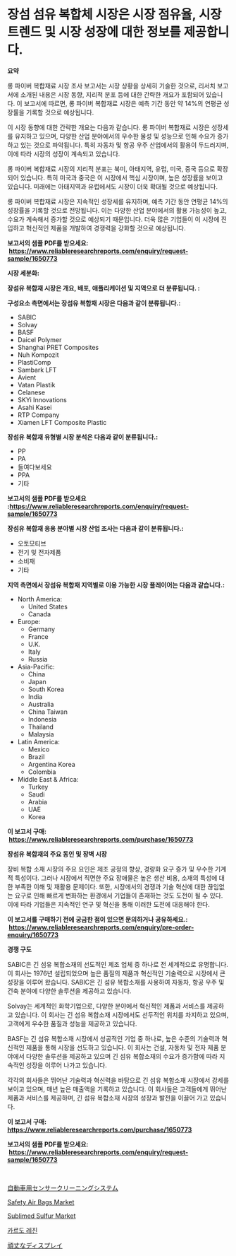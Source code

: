 <p><h1>장섬 섬유 복합체 시장은 시장 점유율, 시장 트렌드 및 시장 성장에 대한 정보를 제공합니다.</h1></p><p><strong>요약</strong></p>
<p><p>롱 파이버 복합재료 시장 조사 보고서는 시장 상황을 상세히 기술한 것으로, 리서치 보고서에 소개된 내용은 시장 동향, 지리적 분포 등에 대한 간략한 개요가 포함되어 있습니다. 이 보고서에 따르면, 롱 파이버 복합재료 시장은 예측 기간 동안 약 14%의 연평균 성장률을 기록할 것으로 예상됩니다.</p><p>이 시장 동향에 대한 간략한 개요는 다음과 같습니다. 롱 파이버 복합재료 시장은 성장세를 유지하고 있으며, 다양한 산업 분야에서의 우수한 물성 및 성능으로 인해 수요가 증가하고 있는 것으로 파악됩니다. 특히 자동차 및 항공 우주 산업에서의 활용이 두드러지며, 이에 따라 시장의 성장이 계속되고 있습니다.</p><p>롱 파이버 복합재료 시장의 지리적 분포는 북미, 아태지역, 유럽, 미국, 중국 등으로 확장되어 있습니다. 특히 미국과 중국은 이 시장에서 핵심 시장이며, 높은 성장률을 보이고 있습니다. 미래에는 아태지역과 유럽에서도 시장이 더욱 확대될 것으로 예상됩니다.</p><p>롱 파이버 복합재료 시장은 지속적인 성장세를 유지하며, 예측 기간 동안 연평균 14%의 성장률을 기록할 것으로 전망됩니다. 이는 다양한 산업 분야에서의 활용 가능성이 높고, 수요가 계속해서 증가할 것으로 예상되기 때문입니다. 더욱 많은 기업들이 이 시장에 진입하고 혁신적인 제품을 개발하여 경쟁력을 강화할 것으로 예상됩니다.</p></p>
<p><strong>보고서의 샘플 PDF를 받으세요: &nbsp;<a href="https://www.reliableresearchreports.com/enquiry/request-sample/1650773">https://www.reliableresearchreports.com/enquiry/request-sample/1650773</a></strong></p>
<p><strong>시장 세분화:</strong></p>
<p><strong> 장섬유 복합재 시장은 개요, 배포, 애플리케이션 및 지역으로 더 분류됩니다. :</strong></p>
<p><strong>구성요소 측면에서는 장섬유 복합재 시장은 다음과 같이 분류됩니다.:</strong></p>
<p><ul><li>SABIC</li><li>Solvay</li><li>BASF</li><li>Daicel Polymer</li><li>Shanghai PRET Composites</li><li>Nuh Kompozit</li><li>PlastiComp</li><li>Sambark LFT</li><li>Avient</li><li>Vatan Plastik</li><li>Celanese</li><li>SKYi Innovations</li><li>Asahi Kasei</li><li>RTP Company</li><li>Xiamen LFT Composite Plastic</li></ul></p>
<p><strong> 장섬유 복합재 유형별 시장 분석은 다음과 같이 분류됩니다.:</strong></p>
<p><ul><li>PP</li><li>PA</li><li>들여다보세요</li><li>PPA</li><li>기타</li></ul></p>
<p><strong>보고서의 샘플 PDF를 받으세요 :<a href="https://www.reliableresearchreports.com/enquiry/request-sample/1650773">https://www.reliableresearchreports.com/enquiry/request-sample/1650773</a></strong></p>
<p><strong> 장섬유 복합재 응용 분야별 시장 산업 조사는 다음과 같이 분류됩니다.:</strong></p>
<p><ul><li>오토모티브</li><li>전기 및 전자제품</li><li>소비재</li><li>기타</li></ul></p>
<p><strong>지역 측면에서 장섬유 복합재 지역별로 이용 가능한 시장 플레이어는 다음과 같습니다.:</strong></p>
<p><ul>
    <li>
        North America:
        <ul>
            <li>United States</li>
            <li>Canada</li>
        </ul>
    </li>
    <li>
        Europe:
        <ul>
            <li>Germany</li>
            <li>France</li>
            <li>U.K.</li>
            <li>Italy</li>
            <li>Russia</li>
        </ul>
    </li>
    <li>
        Asia-Pacific:
        <ul>
            <li>China</li>
            <li>Japan</li>
            <li>South Korea</li>
            <li>India</li>
            <li>Australia</li>
            <li>China Taiwan</li>
            <li>Indonesia</li>
            <li>Thailand</li>
            <li>Malaysia</li>
        </ul>
    </li>
    <li>
        Latin America:
        <ul>
            <li>Mexico</li>
            <li>Brazil</li>
            <li>Argentina Korea</li>
            <li>Colombia</li>
        </ul>
    </li>
    <li>
        Middle East & Africa:
        <ul>
            <li>Turkey</li>
            <li>Saudi</li>
            <li>Arabia</li>
            <li>UAE</li>
            <li>Korea</li>
        </ul>
    </li>
    </ul></p>
<p><strong>이 보고서 구매: &nbsp;<a href="https://www.reliableresearchreports.com/purchase/1650773">https://www.reliableresearchreports.com/purchase/1650773</a></strong></p>
<p><strong>장섬유 복합재의 주요 동인 및 장벽 시장</strong></p>
<p><p>장비 복합 소재 시장의 주요 요인은 제조 공정의 향상, 경량화 요구 증가 및 우수한 기계적 특성이다. 그러나 시장에서 직면한 주요 장애물은 높은 생산 비용, 소재의 특성에 대한 부족한 이해 및 재활용 문제이다. 또한, 시장에서의 경쟁과 기술 혁신에 대한 끊임없는 요구로 인해 빠르게 변화하는 환경에서 기업들이 존재하는 것도 도전이 될 수 있다. 이에 따라 기업들은 지속적인 연구 및 혁신을 통해 이러한 도전에 대응해야 한다.</p></p>
<p><strong>이 보고서를 구매하기 전에 궁금한 점이 있으면 문의하거나 공유하세요.: &nbsp;<a href="https://www.reliableresearchreports.com/enquiry/pre-order-enquiry/1650773">https://www.reliableresearchreports.com/enquiry/pre-order-enquiry/1650773</a></strong></p>
<p><strong>경쟁 구도</strong></p>
<p><p>SABIC은 긴 섬유 복합소재의 선도적인 제조 업체 중 하나로 전 세계적으로 유명합니다. 이 회사는 1976년 설립되었으며 높은 품질의 제품과 혁신적인 기술력으로 시장에서 큰 성장을 이루어 왔습니다. SABIC은 긴 섬유 복합소재를 사용하여 자동차, 항공 우주 및 건축 분야에 다양한 솔루션을 제공하고 있습니다.</p><p>Solvay는 세계적인 화학기업으로, 다양한 분야에서 혁신적인 제품과 서비스를 제공하고 있습니다. 이 회사는 긴 섬유 복합소재 시장에서도 선두적인 위치를 차지하고 있으며, 고객에게 우수한 품질과 성능을 제공하고 있습니다.</p><p>BASF는 긴 섬유 복합소재 시장에서 성공적인 기업 중 하나로, 높은 수준의 기술력과 혁신적인 제품을 통해 시장을 선도하고 있습니다. 이 회사는 건설, 자동차 및 전자 제품 분야에서 다양한 솔루션을 제공하고 있으며 긴 섬유 복합소재의 수요가 증가함에 따라 지속적인 성장을 이루어 나가고 있습니다.</p><p>각각의 회사들은 뛰어난 기술력과 혁신력을 바탕으로 긴 섬유 복합소재 시장에서 강세를 보이고 있으며, 매년 높은 매출액을 기록하고 있습니다. 이 회사들은 고객들에게 뛰어난 제품과 서비스를 제공하며, 긴 섬유 복합소재 시장의 성장과 발전을 이끌어 가고 있습니다.</p></p>
<p><strong>이 보고서 구매: &nbsp; <a href="https://www.reliableresearchreports.com/purchase/1650773">https://www.reliableresearchreports.com/purchase/1650773</a></strong></p>
<p><strong>보고서의 샘플 PDF를 받으세요: &nbsp;<a href="https://www.reliableresearchreports.com/enquiry/request-sample/1650773">https://www.reliableresearchreports.com/enquiry/request-sample/1650773</a></strong><strong></strong></p>
<p>&nbsp;</p>
<p><p><a href="https://medium.com/@arimuller2009/%E8%87%AA%E5%8B%95%E8%BB%8A%E3%82%BB%E3%83%B3%E3%82%B5%E3%83%BC%E3%82%AF%E3%83%AA%E3%83%BC%E3%83%8B%E3%83%B3%E3%82%B0%E3%82%B7%E3%82%B9%E3%83%86%E3%83%A0%E3%81%AE%E5%B8%82%E5%A0%B4%E8%A6%8F%E6%A8%A1%E3%81%A8%E5%B8%82%E5%A0%B4%E5%8B%95%E5%90%91-%E5%AE%8C%E5%85%A8%E3%81%AA%E7%94%A3%E6%A5%AD%E6%A6%82%E8%A6%81-2024%E5%B9%B4-2031%E5%B9%B4-c0d9ed345ad5">自動車用センサークリーニングシステム</a></p><p><a href="https://issuu.com/reportprime-2/docs/safety-air-bags-market-size-2030.pptx">Safety Air Bags Market</a></p><p><a href="https://unruly-ladybug-44b.notion.site/Sublimed-Sulfur-Market-Dynamics-2024-2031-Also-about-Its-Market-Trends-Projections-and-Opportunit-c6f1fdf3c4984e4c840a2d2730855a54">Sublimed Sulfur Market</a></p><p><a href="https://github.com/KellyLyncyh543964/Market-Research-Report-List-1/blob/main/898479810173.md">카르도 레진</a></p><p><a href="https://medium.com/@gregoriookeefe2023/%E3%83%A9%E3%82%AE%E3%83%83%E3%83%89%E3%83%86%E3%82%99%E3%82%A3%E3%82%B9%E3%83%95%E3%82%9A%E3%83%AC%E3%82%A4%E5%B8%82%E5%A0%B4%E3%81%AE%E5%88%86%E6%9E%90-%E3%82%AF%E3%82%99%E3%83%AD%E3%83%BC%E3%83%8F%E3%82%99%E3%83%AB%E6%A5%AD%E7%95%8C%E3%81%AE%E5%B1%95%E6%9C%9B%E3%81%A8%E4%BA%88%E6%B8%AC-2024%E5%B9%B4%E3%81%8B%E3%82%892031%E5%B9%B4-1a8a51ff08a3">頑丈なディスプレイ</a></p></p>